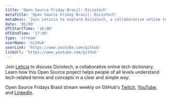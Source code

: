 ```yaml
---
title: 'Open Source Friday Brasil: Diciotech'
metaTitle: 'Open Source Friday Brasil: Diciotech'
metaDesc: 'Join Leticia to explore Diciotech, a collaborative online tech dictionary built with HTML, SASS, and JavaScript.'
date: '05/09'
UTCStartTime: '16:00'
UTCEndTime: '17:00'
type: 'stream'
userName: 'GitHub'
userLink: 'https://www.youtube.com/github'
linkUrl: 'https://www.youtube.com/github'
---
```


Join [Leticia](https://github.com/leticia) to discuss Diciotech, a collaborative online tech dictionary. Learn how this Open Source project helps people of all levels understand tech-related terms and concepts in a clear and simple way.

Open Source Fridays Brasil stream weekly on GitHub's [Twitch](https://www.twitch.tv/githubbrasil), [YouTube](https://github.com/youtube), and [LinkedIn](https://www.linkedin.com/company/githubbrasil).
